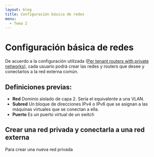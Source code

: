 ```yaml
---
layout: blog
title: Configuración básica de redes
menu:
  - Tema 2
---
```

# Configuración básica de redes

De acuerdo a la configuración utilizada ([Per tenant routers with private
networks](http://docs.openstack.org/grizzly/openstack-network/admin/content/app_demo_routers_with_private_networks.html)),
cada usuario podrá crear las redes y routers que desee y conectarlos a la red
externa común.

## Definiciones previas:

* **Red** Dominio aislado de capa 2. Sería el equivalente a una VLAN.
* **Subred** Un bloque de direcciones IPv4 o IPv6 que se asignan a las máquinas
  virtuales que se conectan a ella.
* **Puerto** Es un puerto virtual de un switch

## Crear una red privada y conectarla a una red externa

Para crear una nueva red privada 
